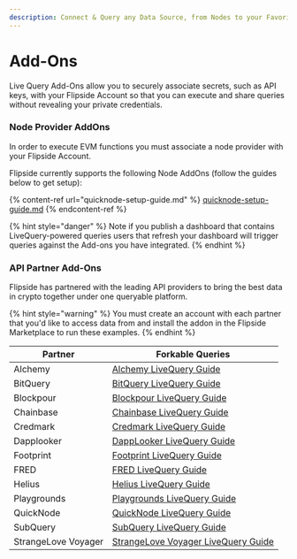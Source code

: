 ```yaml
---
description: Connect & Query any Data Source, from Nodes to your Favorite APIs
---
```


# Add-Ons

Live Query Add-Ons allow you to securely associate secrets, such as API keys, with your Flipside Account so that you can execute and share queries without revealing your private credentials.

### Node Provider AddOns

In order to execute EVM functions you must associate a node provider with your Flipside Account.&#x20;

Flipside currently supports the following Node AddOns (follow the guides below to get setup):

{% content-ref url="quicknode-setup-guide.md" %}
[quicknode-setup-guide.md](quicknode-setup-guide.md)
{% endcontent-ref %}

{% hint style="danger" %}
Note if you publish a dashboard that contains LiveQuery-powered queries users that refresh your dashboard will trigger queries against the Add-ons you have integrated.
{% endhint %}

### API Partner Add-Ons

Flipside has partnered with the leading API providers to bring the best data in crypto together under one queryable platform.

{% hint style="warning" %}
You must create an account with each partner that you'd like to access data from and install the addon in the Flipside Marketplace to run these examples.
{% endhint %}

| Partner             | Forkable Queries                                                                                                    |
| ------------------- | ------------------------------------------------------------------------------------------------------------------- |
| Alchemy             | [Alchemy LiveQuery Guide](https://flipsidecrypto.xyz/edit/queries/91f926e6-0162-4c33-8bee-72a0ad832d7b)             |
| BitQuery            | [BitQuery LiveQuery Guide](https://flipsidecrypto.xyz/edit/queries/a9737245-f288-4b2e-80a6-c586fed459e2)            |
| Blockpour           | [Blockpour LiveQuery Guide](https://flipsidecrypto.xyz/edit/queries/f7706887-f5f9-4f65-91f9-1131f2ee0705)           |
| Chainbase           | [Chainbase LiveQuery Guide](https://flipsidecrypto.xyz/edit/queries/d2091a8c-3c2f-4d90-a174-2eb1bde9a6c7)           |
| Credmark            | [Credmark LiveQuery Guide](https://flipsidecrypto.xyz/edit/queries/b37f7796-cafc-4815-b288-9791f25a47d5)            |
| Dapplooker          | [DappLooker LiveQuery Guide](https://flipsidecrypto.xyz/edit/queries/460e7d12-1c08-44cd-b279-d0625e90eaec)          |
| Footprint           | [Footprint LiveQuery Guide](https://flipsidecrypto.xyz/edit/queries/c475570c-d2f8-4167-beb9-fb3d43fd5505)           |
| FRED                | [FRED LiveQuery Guide](https://flipsidecrypto.xyz/edit/queries/91df7233-1a26-4a10-a76c-ee49d547b5a2)                |
| Helius              | [Helius LiveQuery Guide](https://flipsidecrypto.xyz/edit/queries/d0a50a6e-e372-4053-87f4-32e764c1abad)              |
| Playgrounds         | [Playgrounds LiveQuery Guide](https://flipsidecrypto.xyz/edit/queries/7faccd45-934c-4ae6-a2ee-c59f9f4dd7d9)         |
| QuickNode           | [QuickNode LiveQuery Guide](https://flipsidecrypto.xyz/edit/queries/28067b77-b728-4b37-ba78-27274b2c2032)           |
| SubQuery            | [SubQuery LiveQuery Guide](https://flipsidecrypto.xyz/edit/queries/3778f643-ae25-432c-a10b-fe027c75aa9d)            |
| StrangeLove Voyager | [StrangeLove Voyager LiveQuery Guide](https://flipsidecrypto.xyz/edit/queries/7124900e-8abc-4c29-bfe4-b8f224216bc6) |

